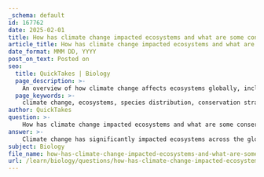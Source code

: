 ```yaml
---
_schema: default
id: 167762
date: 2025-02-01
title: How has climate change impacted ecosystems and what are some conservation strategies to mitigate these effects?
article_title: How has climate change impacted ecosystems and what are some conservation strategies to mitigate these effects?
date_format: MMM DD, YYYY
post_on_text: Posted on
seo:
  title: QuickTakes | Biology
  page_description: >-
    An overview of how climate change affects ecosystems globally, including changes in species distribution and ecosystem services, and outlines various conservation strategies to mitigate these impacts.
  page_keywords: >-
    climate change, ecosystems, species distribution, conservation strategies, biodiversity, extreme weather, water resources, economic impacts, natural climate solutions, ecosystem restoration, adaptive management, protected areas, community engagement, environmental policy, research and monitoring
author: QuickTakes
question: >-
    How has climate change impacted ecosystems and what are some conservation strategies to mitigate these effects?
answer: >-
    Climate change has significantly impacted ecosystems across the globe, leading to alterations in species distribution, ecosystem composition, and the services these ecosystems provide. Here are some key ways climate change affects ecosystems:\n\n1. **Altered Ecosystem Dynamics**: Climate change can disrupt the balance of ecosystems, affecting interactions among species. For instance, shifting temperatures and precipitation patterns can lead to changes in plant growth, which in turn affects herbivores and the predators that rely on them.\n\n2. **Increased Frequency of Extreme Weather Events**: Climate change is associated with more frequent and severe weather events, such as wildfires, floods, and storms. These events can devastate habitats, reduce biodiversity, and disrupt the services ecosystems provide, such as carbon storage and water filtration.\n\n3. **Shifts in Species Ranges**: Many species are moving to higher altitudes or latitudes in response to changing temperatures. This can lead to mismatches in predator-prey relationships and disrupt local ecosystems, particularly for species that are unable to migrate or adapt quickly.\n\n4. **Impact on Water Resources**: Changes in precipitation patterns and increased evaporation rates can lead to reduced water quality and availability, affecting both aquatic and terrestrial ecosystems. This can have dire consequences for species that depend on specific water conditions.\n\n5. **Economic Impacts**: Ecosystem changes due to climate change can have significant economic repercussions, particularly for communities that rely on ecosystem services for their livelihoods, such as fishing, agriculture, and tourism. For example, harmful algal blooms and coral reef degradation can lead to substantial losses in recreational and commercial fishing revenues.\n\nTo mitigate the effects of climate change on ecosystems, several conservation strategies can be employed:\n\n1. **Natural Climate Solutions**: These include the conservation, restoration, and improved management of ecosystems to enhance carbon storage and reduce greenhouse gas emissions. For example, reforestation and afforestation can help sequester carbon while also providing habitat for wildlife.\n\n2. **Ecosystem Restoration**: Restoring degraded ecosystems can improve their resilience to climate change. This includes activities such as wetland restoration, reforestation, and the rehabilitation of coral reefs.\n\n3. **Adaptive Management**: Implementing adaptive management practices allows for the flexible adjustment of conservation strategies based on ongoing monitoring and changing conditions. This approach helps ensure that conservation efforts remain effective in the face of climate change.\n\n4. **Protected Areas**: Expanding and effectively managing protected areas can help preserve biodiversity and provide refuges for species as they migrate in response to climate change. Ensuring connectivity between these areas is also crucial for species movement.\n\n5. **Community Engagement**: Involving local communities in conservation efforts can enhance the effectiveness of strategies. This includes promoting sustainable practices that align with local livelihoods and cultural values.\n\n6. **Policy and Legislation**: Strong environmental policies and international agreements, such as the Paris Agreement, are essential for coordinating global efforts to mitigate climate change and protect ecosystems.\n\n7. **Research and Monitoring**: Ongoing research into the impacts of climate change on ecosystems and the effectiveness of conservation strategies is vital for informed decision-making and adaptive management.\n\nBy implementing these strategies, we can work towards mitigating the impacts of climate change on ecosystems and ensuring the continued provision of essential ecosystem services for future generations.
subject: Biology
file_name: how-has-climate-change-impacted-ecosystems-and-what-are-some-conservation-strategies-to-mitigate-these-effects.md
url: /learn/biology/questions/how-has-climate-change-impacted-ecosystems-and-what-are-some-conservation-strategies-to-mitigate-these-effects
---
```


&nbsp;